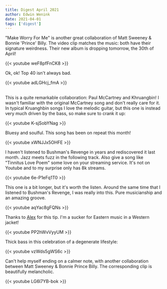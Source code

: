 ```yaml
---
title: Digest April 2021
author: Edwin Wenink
date: 2021-04-01
tags: ['digest']
---
```


"Make Worry For Me" is another great collaboration of Matt Sweeney & Bonnie 'Prince' Billy.
The video clip matches the music: both have their signature weirdness.
Their new album is dropping tomorrow, the 30th of April!

{{< youtube weF8pfFnCK8 >}}

Ok, ok! Top 40 isn't always bad.

{{< youtube adLGHcj_fmA >}}

<br>
This is a quite remarkable collaboration: Paul McCartney and Khruangbin!
I wasn't familiar with the original McCartney song and don't really care for it.
In typical Kruanghbin songs I love the melodic guitar, but this one is instead very much driven by the bass, so make sure to crank it up:

{{< youtube K-sjSobYNag >}}

Bluesy and soulful. 
This song has been on repeat this month!

{{< youtube xWNJJx5OHFE >}}

I haven't listened to Bushman's Revenge in years and rediscovered it last month.
Jazz meets fuzz in the following track.
Also give a song like "Tinnitus Love Poem" some love on your streaming service. 
It's not on Youtube and to my surprise only has 8k streams.

{{< youtube 6e-P1eFq1T0 >}}

This one is a bit longer, but it's worth the listen.
Around the same time that I listened to Bushman's Revenge, I was really into this.
Pure musicianship and an amazing groove.

{{< youtube aqYac8gFQNs >}}

Thanks to [Alex](https://www.alextes.me/) for this tip.
I'm a sucker for Eastern music in a Western jacket!

{{< youtube PP2hWvVyyUM >}}

Thick bass in this celebration of a degenerate lifestyle:

{{< youtube vzWds5gWS6c >}}

Can't help myself ending on a calmer note, with another collaboration between Matt Sweeney & Bonnie Prince Billy.
The corresponding clip is beautifully melancholic.

{{< youtube LG6l7YB-bok >}}
